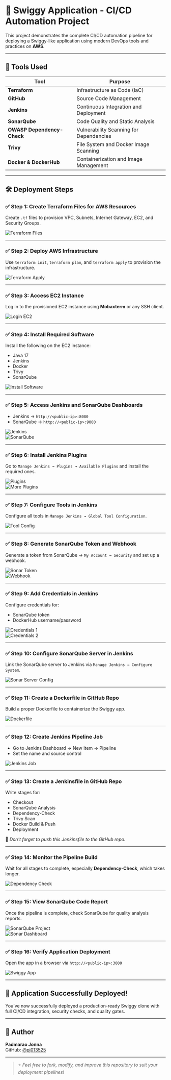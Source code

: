 # 🍔 Swiggy Application - CI/CD Automation Project

This project demonstrates the complete CI/CD automation pipeline for deploying a Swiggy-like application using modern DevOps tools and practices on **AWS**.

---

## 🚀 Tools Used
| Tool | Purpose |
|------|---------|
| **Terraform** | Infrastructure as Code (IaC) |
| **GitHub** | Source Code Management |
| **Jenkins** | Continuous Integration and Deployment |
| **SonarQube** | Code Quality and Static Analysis |
| **OWASP Dependency-Check** | Vulnerability Scanning for Dependencies |
| **Trivy** | File System and Docker Image Scanning |
| **Docker & DockerHub** | Containerization and Image Management |

---

## 🛠️ Deployment Steps

### ✅ Step 1: Create Terraform Files for AWS Resources
Create `.tf` files to provision VPC, Subnets, Internet Gateway, EC2, and Security Groups.

![Terraform Files](https://github.com/user-attachments/assets/b126a924-1987-4bad-9e92-6aeec63a77be)

---

### ✅ Step 2: Deploy AWS Infrastructure
Use `terraform init`, `terraform plan`, and `terraform apply` to provision the infrastructure.

![Terraform Apply](https://github.com/user-attachments/assets/2e1c79e7-f0d5-4f3a-9463-46c7a033a11f)

---

### ✅ Step 3: Access EC2 Instance
Log in to the provisioned EC2 instance using **Mobaxterm** or any SSH client.

![Login EC2](https://github.com/user-attachments/assets/a1008ed1-93ee-44b9-a004-c8ae61544fbb)

---

### ✅ Step 4: Install Required Software
Install the following on the EC2 instance:
- Java 17
- Jenkins
- Docker
- Trivy
- SonarQube

![Install Software](https://github.com/user-attachments/assets/55c6ecfc-417d-40be-92d5-95a58a50350f)

---

### ✅ Step 5: Access Jenkins and SonarQube Dashboards
- Jenkins → `http://<public-ip>:8080`
- SonarQube → `http://<public-ip>:9000`

![Jenkins](https://github.com/user-attachments/assets/504e0175-8d37-4002-96f4-0aba6593aa0b)  
![SonarQube](https://github.com/user-attachments/assets/c1908dff-766c-417a-a75f-5ec84e4f1724)

---

### ✅ Step 6: Install Jenkins Plugins
Go to `Manage Jenkins → Plugins → Available Plugins` and install the required ones.

![Plugins](https://github.com/user-attachments/assets/87746dec-289e-47a2-907d-d86f66633731)  
![More Plugins](https://github.com/user-attachments/assets/109e8a28-0a34-4f45-bac4-9ef180d47b1b)

---

### ✅ Step 7: Configure Tools in Jenkins
Configure all tools in `Manage Jenkins → Global Tool Configuration`.

![Tool Config](https://github.com/user-attachments/assets/a4505b7e-03d5-42c0-919a-af0e35f2acb4)

---

### ✅ Step 8: Generate SonarQube Token and Webhook
Generate a token from SonarQube → `My Account → Security` and set up a webhook.

![Sonar Token](https://github.com/user-attachments/assets/2d89acdc-3e4c-4258-bda3-ccb359fac95f)  
![Webhook](https://github.com/user-attachments/assets/78f08f87-ac60-437b-84b8-8986ba516b18)

---

### ✅ Step 9: Add Credentials in Jenkins
Configure credentials for:
- SonarQube token
- DockerHub username/password

![Credentials 1](https://github.com/user-attachments/assets/4c8d326f-a0f9-46f0-8fc6-f7868eef258a)  
![Credentials 2](https://github.com/user-attachments/assets/c2452fab-c6d5-4ab0-a09b-2703f41f8ea3)

---

### ✅ Step 10: Configure SonarQube Server in Jenkins
Link the SonarQube server to Jenkins via `Manage Jenkins → Configure System`.

![Sonar Server Config](https://github.com/user-attachments/assets/1257f69e-3430-40c9-9d79-00a6db049b6e)

---

### ✅ Step 11: Create a Dockerfile in GitHub Repo
Build a proper Dockerfile to containerize the Swiggy app.

![Dockerfile](https://github.com/user-attachments/assets/18f4acbe-beb9-4524-9b89-494989c3e5a0)

---

### ✅ Step 12: Create Jenkins Pipeline Job
- Go to Jenkins Dashboard → New Item → Pipeline
- Set the name and source control

![Jenkins Job](https://github.com/user-attachments/assets/4f422367-4b76-46df-9677-2fefd9c53786)

---

### ✅ Step 13: Create a Jenkinsfile in GitHub Repo
Write stages for:
- Checkout
- SonarQube Analysis
- Dependency-Check
- Trivy Scan
- Docker Build & Push
- Deployment

📝 _Don't forget to push this Jenkinsfile to the GitHub repo._

---

### ✅ Step 14: Monitor the Pipeline Build
Wait for all stages to complete, especially **Dependency-Check**, which takes longer.

![Dependency Check](https://github.com/user-attachments/assets/980fe6bb-922b-4bff-a90e-055996fba67b)

---

### ✅ Step 15: View SonarQube Code Report
Once the pipeline is complete, check SonarQube for quality analysis reports.

![SonarQube Project](https://github.com/user-attachments/assets/22f44b8b-2658-439a-9c76-3547a6448bbc)  
![Sonar Dashboard](https://github.com/user-attachments/assets/b767fa89-73c2-441d-9ebd-ffb3c4858e1f)

---

### ✅ Step 16: Verify Application Deployment
Open the app in a browser via `http://<public-ip>:3000`

![Swiggy App](https://github.com/user-attachments/assets/5929fc19-2c55-473a-8add-3056e60f0330)

---

## 🎉 Application Successfully Deployed!

You’ve now successfully deployed a production-ready Swiggy clone with full CI/CD integration, security checks, and quality gates.

---

## 🧠 Author

**Padmarao Jonna**  
GitHub: [@pj013525](https://github.com/pj013525)

---

> ⭐ _Feel free to fork, modify, and improve this repository to suit your deployment pipelines!_
